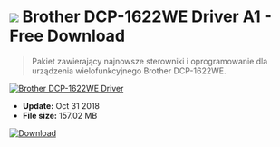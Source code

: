 # ![](https://cdn.softexe.net/static/icon/win.gif) Brother DCP-1622WE Driver A1 - Free Download

> Pakiet zawierający najnowsze sterowniki i oprogramowanie dla urządzenia wielofunkcyjnego Brother DCP-1622WE.

[![Brother DCP-1622WE Driver](https:https://tse4.mm.bing.net/th?id=OIP.4fHanH72DcDht9a0ml7_8wHaFe&pid=Api)](https://softexe.net/win/system/drivers/brother-dcp-1622we-driver:afhR.html)




- **Update:** Oct 31 2018
- **File size:** 157.02 MB

[![Download](https://cdn.softexe.net/static/img/download.png)](https://softexe.net/win/system/drivers/brother-dcp-1622we-driver:afhR.html)

